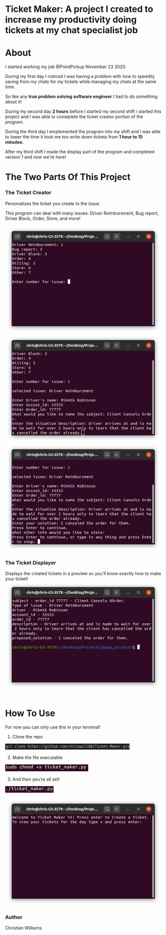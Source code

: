 # Ticket Maker: A project I created to increase my productivity doing tickets at my chat specialist job

# About

I started working my job @PointPickup November 23 2020.

During my first day I noticed I was having a problem with how to speedily saving from my chats for my tickets while managing my chats at the same time.

So like any **true problem solving software engineer** I had to do something about it!

During my second day **2 hours** before I started my second shift i started this project and I was able to comeplete the ticket creator portion of the program.

During the third day I emplemented the program into my shift and I was able to lower the time it took me too write down tickets from **1 hour to 15 minutes**.

After my third shift I made the display part of the program and completed version 1 and now we're here!
&nbsp;
&nbsp;

# The Two Parts Of This Project

### The Ticket Creator

Personalizes the ticket you create to the issue.

This program can deal with many issues: 
Driver Reimbursment, Bug report, Driver Block, Order, Store, and more!


![issues](photos/issues.png)
![questions1](photos/questions1.png)
![questions2](photos/questions2.png)

### The Ticket Displayer

Displays the created tickets in a preview so you'll know exactly how to make your ticket!
![Display](photos/Display.png)
&nbsp;
&nbsp;

# How To Use

For now you can only use this in your terminal!

1. Clone the repo

![Clone](photos/gitclone.png)


2. Make the file executable

![executable](photos/executable.png)

3. And then you're all set!

![execute](photos/execute.png)

![welcome](photos/welcome-screen.png)

### Author
Christian Williams
